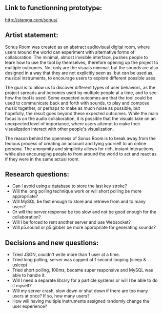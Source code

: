 ## Link to functionning prototype:

http://stamga.com/sonus/

## Artist statement:

Sonus Room was created as an abstract audiovisual digital room, where users around the world can experiment with alternative forms of collaboration. The minimal, almost invisible interface, pushes people to learn how to use the tool by themselves, therefore opening up the project to multiple outcomes. Not only are the visuals minimal, but the sounds are also designed in a way that they are not explicitly seen as, but can be used as, musical instruments, to encourage users to explore different possible uses.

The goal is to allow us to discover different types of user behaviors, as the project spreads and becomes used by multiple people at a time, and to see how the tool is used. Some expected outcomes are that the tool could be used to communicate back and forth with sounds, to play and compose music together, or perhaps to make as much noise as possible, but hopefully, the result goes beyond these expected outcomes. While the main focus is on the audio collaboration, it is possible that the visuals take on an unexpected level of importance, where users attempt to make their visualization interact with other people's visualization.

The reason behind the openness of Sonus Room is to break away from the tedious process of creating an account and tying yourself to an online persona. The anonymity and simplicity allows for rich, instant interactions, while also encouraging people to from around the world to act and react as if they were in the same actual room.

## Research questions:
* Can I avoid using a database to store the last key stroke?
* Will the long polling technique work or will short polling be more appropriate?
* Will MySQL be fast enough to store and retrieve from and to many users?
* Or will the server response be too slow and not be good enough for the collaboration?
* Will I be forced to rent another server and use Websocket?
* Will p5.sound or p5.gibber be more appropriate for generating sounds?

## Decisions and new questions:
* Tried JSON, couldn't write more than 1 user at a time.
* Tried long polling, server was capped at 1 second looping (sleep & usleep)
* Tried short polling, 100ms, became super responsive and MySQL was able to handle it.
* Will I need a separate library for a particle systems or will I be able to do it myself?
* Will my server crash, slow down or shut down if there are too many users at once? If so, how many users?
* How will having multiple instruments assigned randomly change the user experience?
